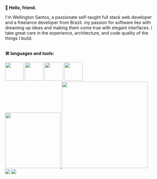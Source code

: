 **👋 Hello, friend.**

I'm Wellington Santos, a passionate self-taught full stack web developer and a freelance developer from Brazil. my passion for software lies with dreaming up ideas and making them come true with elegant interfaces. i take great care in the experience, architecture, and code quality of the things I build.<br></br>


**🛠️ languages and tools:**  
<div class="inline">  
  <img src="https://cdn.jsdelivr.net/gh/devicons/devicon/icons/react/react-original.svg" width="60"/>
  <img src="https://cdn.jsdelivr.net/gh/devicons/devicon/icons/nodejs/nodejs-original.svg" width="60"/>
  <img src="https://cdn.jsdelivr.net/gh/devicons/devicon/icons/typescript/typescript-plain.svg" width="60"/>
  <img src="https://cdn.jsdelivr.net/gh/devicons/devicon/icons/figma/figma-original.svg" width="60"/>
</div>

          
          
          

<div class="inline">
  <a href="https://github.com/Wellington-Developer">
  <img height="180em" src="https://github-readme-stats.vercel.app/api?username=Wellington-Developer&show_icons=true&theme=dracula&include_all_commits=true&count_private=true"/>
  <img height="280em" src="https://user-images.githubusercontent.com/109085516/178311297-4cd5f70a-e40a-4802-94e8-a64d5986fdc4.png"></img>
</div>


<div class="inline">
  <a href="https://www.linkedin.com/in/wellington-santos-6a2670214/" target="_blank"><img src="https://img.shields.io/badge/-LinkedIn-%230077B5?style=for-the-badge&logo=linkedin&logoColor=white" target="_blank"></a>    
  <a href = "mailto:contato@wellingtonsantos.developer@gmail.com"><img src="https://img.shields.io/badge/Gmail-D14836?style=for-the-badge&logo=gmail&logoColor=white" target="_blank"></a>
</div>
